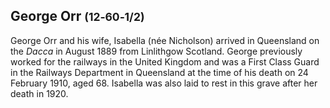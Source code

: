 ## George Orr <small>(12‑60‑1/2)</small>

George Orr and his wife, Isabella (née Nicholson) arrived in Queensland on the *Dacca* in August 1889 from Linlithgow Scotland. George previously worked for the railways in the United Kingdom and was a First Class Guard in the Railways Department in Queensland at the time of his death on 24 February 1910, aged 68. Isabella was also laid to rest in this grave after her death in 1920.
